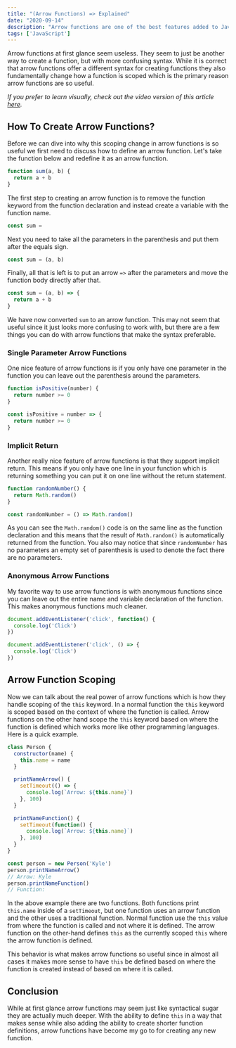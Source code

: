 ```yaml
---
title: "(Arrow Functions) => Explained"
date: "2020-09-14"
description: "Arrow functions are one of the best features added to JavaScript and in this article I will explain everything you need to know about them."
tags: ['JavaScript']
---
```


Arrow functions at first glance seem useless. They seem to just be another way to create a function, but with more confusing syntax. While it is correct that arrow functions offer a different syntax for creating functions they also fundamentally change how a function is scoped which is the primary reason arrow functions are so useful.

*If you prefer to learn visually, check out the video version of this article [here](https://youtu.be/h33Srr5J9nY).*

## How To Create Arrow Functions?

Before we can dive into why this scoping change in arrow functions is so useful we first need to discuss how to define an arrow function. Let's take the function below and redefine it as an arrow function.
```js
function sum(a, b) {
  return a + b
}
```
The first step to creating an arrow function is to remove the function keyword from the function declaration and instead create a variable with the function name.
```js
const sum = 
```
Next you need to take all the parameters in the parenthesis and put them after the equals sign.
```js
const sum = (a, b)
```
Finally, all that is left is to put an arrow `=>` after the parameters and move the function body directly after that.
```js
const sum = (a, b) => {
  return a + b
}
```
We have now converted `sum` to an arrow function. This may not seem that useful since it just looks more confusing to work with, but there are a few things you can do with arrow functions that make the syntax preferable.

### Single Parameter Arrow Functions

One nice feature of arrow functions is if you only have one parameter in the function you can leave out the parenthesis around the parameters.
```js
function isPositive(number) {
  return number >= 0
}
```
```js
const isPositive = number => {
  return number >= 0
}
```

### Implicit Return

Another really nice feature of arrow functions is that they support implicit return. This means if you only have one line in your function which is returning something you can put it on one line without the return statement.
```js
function randomNumber() {
  return Math.random()
}
```
```js
const randomNumber = () => Math.random()
```
As you can see the `Math.random()` code is on the same line as the function declaration and this means that the result of `Math.random()` is automatically returned from the function. You also may notice that since `randomNumber` has no parameters an empty set of parenthesis is used to denote the fact there are no parameters.

### Anonymous Arrow Functions

My favorite way to use arrow functions is with anonymous functions since you can leave out the entire name and variable declaration of the function. This makes anonymous functions much cleaner.
```js
document.addEventListener('click', function() {
  console.log('Click')
})
```
```js
document.addEventListener('click', () => {
  console.log('Click')
})
```

## Arrow Function Scoping

Now we can talk about the real power of arrow functions which is how they handle scoping of the `this` keyword. In a normal function the `this` keyword is scoped based on the context of where the function is called. Arrow functions on the other hand scope the `this` keyword based on where the function is defined which works more like other programming languages. Here is a quick example.
```js
class Person {
  constructor(name) {
    this.name = name
  }

  printNameArrow() {
    setTimeout(() => {
      console.log(`Arrow: ${this.name}`)
    }, 100)
  }

  printNameFunction() {
    setTimeout(function() {
      console.log(`Arrow: ${this.name}`)
    }, 100)
  }
}

const person = new Person('Kyle')
person.printNameArrow()
// Arrow: Kyle
person.printNameFunction()
// Function: 
```
In the above example there are two functions. Both functions print `this.name` inside of a `setTimeout`, but one function uses an arrow function and the other uses a traditional function. Normal function use the `this` value from where the function is called and not where it is defined. The arrow function on the other-hand defines `this` as the currently scoped `this` where the arrow function is defined.

This behavior is what makes arrow functions so useful since in almost all cases it makes more sense to have `this` be defined based on where the function is created instead of based on where it is called.

## Conclusion

While at first glance arrow functions may seem just like syntactical sugar they are actually much deeper. With the ability to define `this` in a way that makes sense while also adding the ability to create shorter function definitions, arrow functions have become my go to for creating any new function.